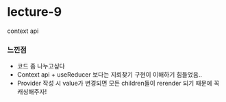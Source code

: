 # lecture-9
context api
<br />
### 느낀점
* 코드 좀 나누고싶다
* Context api + useReducer 보다는 지뢰찾기 구현이 이해하기 힘들었음..
* Provider 작성 시 value가 변경되면 모든 children들이 rerender 되기 때문에 꼭 캐싱해주자!